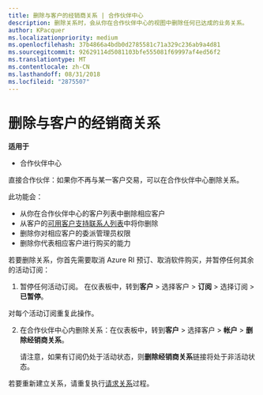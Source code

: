 ```yaml
---
title: 删除与客户的经销商关系 | 合作伙伴中心
description: 删除关系时，会从你在合作伙伴中心的视图中删除任何已达成的业务关系。
author: KPacquer
ms.localizationpriority: medium
ms.openlocfilehash: 37b4866a4bdb0d2785581c71a329c236ab9a4d81
ms.sourcegitcommit: 92629114d5081103bfe555081f69997af4ed56f2
ms.translationtype: MT
ms.contentlocale: zh-CN
ms.lasthandoff: 08/31/2018
ms.locfileid: "2875507"
---
```

# <a name="remove-a-reseller-relationship-with-a-customer"></a>删除与客户的经销商关系

**适用于**

-   合作伙伴中心

直接合作伙伴：如果你不再与某一客户交易，可以在合作伙伴中心删除关系。 

此功能会：
*  从你在合作伙伴中心的客户列表中删除相应客户
*  从客户的[可用客户支持联系人列表](assign-support-contacts.md)中将你删除
*  删除你对相应客户的委派管理员权限
*  删除你代表相应客户进行购买的能力

若要删除关系，你首先需要取消 Azure RI 预订、取消软件购买，并暂停任何其余的活动订阅：

1.  暂停任何活动订阅。 在仪表板中，转到**客户** > 选择客户 > **订阅** > 选择订阅 > **已暂停**。 

   对每个活动订阅重复此操作。

2.  在合作伙伴中心内删除关系：在仪表板中，转到**客户** > 选择客户 > **帐户** > **删除经销商关系**。

    请注意，如果有订阅仍处于活动状态，则**删除经销商关系**链接将处于非活动状态。 

若要重新建立关系，请重复执行[请求关系](request-a-relationship-with-a-customer.md)过程。

